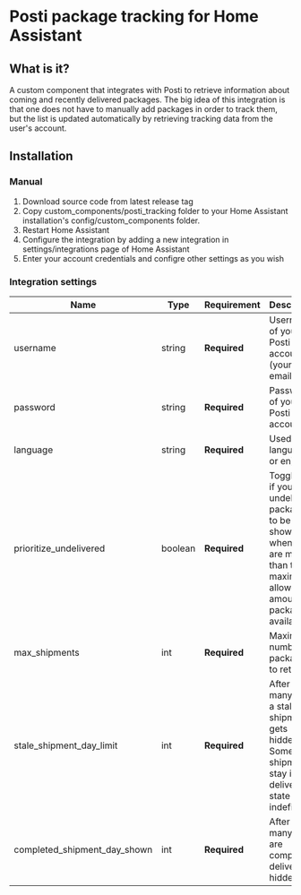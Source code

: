 # Posti package tracking for Home Assistant

## What is it?

A custom component that integrates with Posti to retrieve information about coming and recently delivered packages.
The big idea of this integration is that one does not have to manually add packages in order to track them, but the list
is updated automatically by retrieving tracking data from the user's account.

## Installation

### Manual

1. Download source code from latest release tag
2. Copy custom_components/posti_tracking folder to your Home Assistant installation's config/custom_components folder.
3. Restart Home Assistant
4. Configure the integration by adding a new integration in settings/integrations page of Home Assistant
5. Enter your account credentials and configre other settings as you wish

### Integration settings

| Name                         | Type    | Requirement  | Description                                          | Default             |
| ---------------------------- | ------- | ------------ | ---------------------------------------------------- | ------------------- |
| username                     | string  | **Required** | Username of your Posti account (your email)          |                     |
| password                     | string  | **Required** | Password of your Posti account                       |                     |
| language                     | string  | **Required** | Used language (fi or en)                             | `en`                |
| prioritize_undelivered       | boolean | **Required** | Toggle this if you want undelivered packages to be shown first, when there are more than the maximum allowed amount of packages available | `true`              |
| max_shipments                | int     | **Required** | Maximum number of packages to retrieve               | `5`                 |
| stale_shipment_day_limit     | int     | **Required** | After how many days a stalled shipment gets hidden? Sometimes shipments stay in "in delivery" state indefinitely | `15`              |
| completed_shipment_day_shown | int     | **Required** | After how many days are completed deliveries hidden? | `3`                 |
